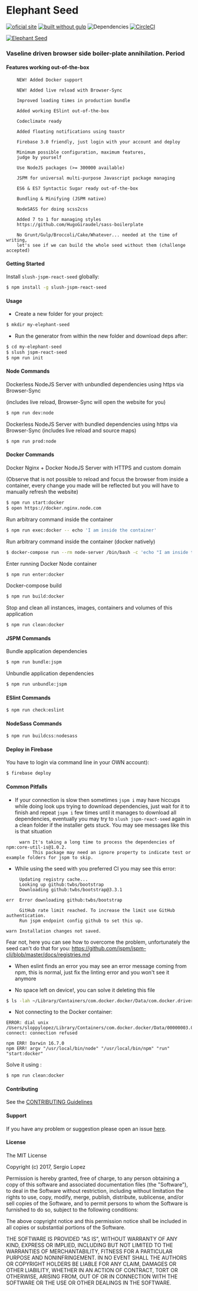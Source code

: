 # Elephant Seed 

[![oficial site](https://img.shields.io/badge/sloppy-lopez-pink.svg)](http://sloppylopez.com)
[![built without gulp](https://img.shields.io/badge/build%20without-gulp-brightgreen.svg)](http://jspm.com)
![Dependencies](https://david-dm.org/sloppylopez/elephantseed.svg)
[![CircleCI](https://circleci.com/gh/sloppylopez/elephantseed.svg?style=svg)](https://circleci.com/gh/sloppylopez/elephantseed)

[![Elephant Seed](https://raw.githubusercontent.com/sloppylopez/slush-jspm-react-seed/master/templates/assets/images/ElephantSeed.png)](https://elephantseed.firebaseapp.com)
 
### Vaseline driven browser side boiler-plate annihilation. Period

#### Features working out-of-the-box

        NEW! Added Docker support
        
        NEW! Added live reload with Browser-Sync
        
        Improved loading times in production bundle

        Added working ESlint out-of-the-box

        Codeclimate ready
        
        Added floating notifications using toastr
        
        Firebase 3.0 friendly, just login with your account and deploy
        
        Minimum possible configuration, maximum features,
        judge by yourself
        
        Use NodeJS packages (>= 300000 available)
        
        JSPM for universal multi-purpose Javascript package managing

        ES6 & ES7 Syntactic Sugar ready out-of-the-box

        Bundling & Minifying (JSPM native)
        
        NodeSASS for doing scss2css 
        
        Added 7 to 1 for managing styles 
        https://github.com/HugoGiraudel/sass-boilerplate

        No Grunt/Gulp/Broccoli/Cake/Whatever... needed at the time of writing, 
        let's see if we can build the whole seed without them (challenge accepted)
        

#### Getting Started
Install `slush-jspm-react-seed` globally:

```bash
$ npm install -g slush-jspm-react-seed
```

#### Usage

* Create a new folder for your project:

```bash
$ mkdir my-elephant-seed
```

* Run the generator from within the new folder and download deps after:

```bash
$ cd my-elephant-seed
$ slush jspm-react-seed
$ npm run init
```

#### Node Commands

Dockerless NodeJS Server with unbundled dependencies 
using https via Browser-Sync 

(includes live reload, Browser-Sync will open the website for you)

```bash
$ npm run dev:node
```

Dockerless NodeJS Server with bundled dependencies 
using https via Browser-Sync (includes live reload and source maps)

```bash
$ npm run prod:node
```

#### Docker Commands

Docker Nginx + Docker NodeJS Server with HTTPS and custom domain

(Observe that is not possible to reload and focus the browser from 
inside a container, every change you made will be reflected 
but you will have to manually refresh the website)

```bash
$ npm run start:docker
$ open https://docker.nginx.node.com
```

Run arbitrary command inside the container

```bash
$ npm run exec:docker -- echo 'I am inside the container'
```

Run arbitrary command inside the container (docker natively)

```bash
$ docker-compose run --rm node-server /bin/bash -c 'echo "I am inside the container"'
```

Enter running Docker Node container

```bash
$ npm run enter:docker
```

Docker-compose build

```bash
$ npm run build:docker
```

Stop and clean all instances, images, containers and volumes of this application

```bash
$ npm run clean:docker
```

#### JSPM Commands

Bundle application dependencies

```bash
$ npm run bundle:jspm
```

Unbundle application dependencies

```bash
$ npm run unbundle:jspm
```

#### ESlint Commands

```bash
$ npm run check:eslint
```

#### NodeSass Commands

```bash
$ npm run buildcss:nodesass
```

#### Deploy in Firebase 

You have to login via command line in your OWN account):

```bash
$ firebase deploy
```

#### Common Pitfalls

* If your connection is slow then sometimes `jspm i` may have hiccups while 
doing look ups trying to download dependencies, just wait for it to finish and repeat `jspm i` 
few times until it manages to download all dependencies,
eventually you may try to `slush jspm-react-seed` again in a clean folder if the installer gets stuck.
You may see messages like this is that situation
```
     warn It's taking a long time to process the dependencies of npm:core-util-is@1.0.2.
          This package may need an ignore property to indicate test or example folders for jspm to skip.
```
* While using the seed with you preferred CI you may see this error:
```
     Updating registry cache...
     Looking up github:twbs/bootstrap
     Downloading github:twbs/bootstrap@3.3.1

err  Error downloading github:twbs/bootstrap

     GitHub rate limit reached. To increase the limit use GitHub authentication.
     Run jspm endpoint config github to set this up.

warn Installation changes not saved.
``` 
Fear not, here you can see how to overcome the problem, unfortunately the seed can't do that for you:
https://github.com/jspm/jspm-cli/blob/master/docs/registries.md

* When eslint finds an error you may see an error message coming from npm, this is normal, just fix the linting
   error and you won't see it anymore
   
* No space left on device!, you can solve it deleting this file

```bash
$ ls -lah ~/Library/Containers/com.docker.docker/Data/com.docker.driver.amd64-linux/Docker.qcow2
``` 

* Not connecting to the Docker container:

```
ERROR: dial unix /Users/sloppylopez/Library/Containers/com.docker.docker/Data/00000003.00000948: connect: connection refused

npm ERR! Darwin 16.7.0
npm ERR! argv "/usr/local/bin/node" "/usr/local/bin/npm" "run" "start:docker"
```

Solve it using :

```bash
$ npm run clean:docker
``` 

#### Contributing

See the [CONTRIBUTING Guidelines](https://github.com/sloppylopez/slush-jspm-react-seed/blob/master/CONTRIBUTING.md)

#### Support
If you have any problem or suggestion please open an issue [here](https://github.com/sloppylopez/slush-jspm-react-seed/issues).

#### License 

The MIT License

Copyright (c) 2017, Sergio Lopez

Permission is hereby granted, free of charge, to any person
obtaining a copy of this software and associated documentation
files (the "Software"), to deal in the Software without
restriction, including without limitation the rights to use,
copy, modify, merge, publish, distribute, sublicense, and/or sell
copies of the Software, and to permit persons to whom the
Software is furnished to do so, subject to the following
conditions:

The above copyright notice and this permission notice shall be
included in all copies or substantial portions of the Software.

THE SOFTWARE IS PROVIDED "AS IS", WITHOUT WARRANTY OF ANY KIND,
EXPRESS OR IMPLIED, INCLUDING BUT NOT LIMITED TO THE WARRANTIES
OF MERCHANTABILITY, FITNESS FOR A PARTICULAR PURPOSE AND
NONINFRINGEMENT. IN NO EVENT SHALL THE AUTHORS OR COPYRIGHT
HOLDERS BE LIABLE FOR ANY CLAIM, DAMAGES OR OTHER LIABILITY,
WHETHER IN AN ACTION OF CONTRACT, TORT OR OTHERWISE, ARISING
FROM, OUT OF OR IN CONNECTION WITH THE SOFTWARE OR THE USE OR
OTHER DEALINGS IN THE SOFTWARE.
